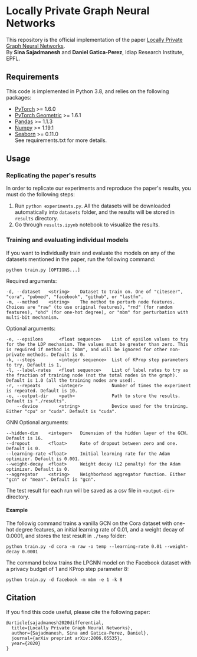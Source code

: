 # Locally Private Graph Neural Networks

This repository is the official implementation of the paper [Locally Private Graph Neural Networks](https://arxiv.org/abs/2006.05535).  
By **Sina Sajadmanesh** and **Daniel Gatica-Perez**, Idiap Research Institute, EPFL. 


## Requirements

This code is implemented in Python 3.8, and relies on the following packages:  
- [PyTorch](https://pytorch.org/get-started/locally/) >= 1.6.0
- [PyTorch Geometric](https://pytorch-geometric.readthedocs.io/en/latest/notes/installation.html) >= 1.6.1
- [Pandas](https://pandas.pydata.org/pandas-docs/stable/getting_started/install.html) >= 1.1.3
- [Numpy](https://numpy.org/install/) >= 1.19.1
- [Seaborn](https://seaborn.pydata.org/) >= 0.11.0  
See requirements.txt for more details.


## Usage

### Replicating the paper's results
In order to replicate our experiments and reproduce the paper's results, you must do the following steps:  
1. Run ``python experiments.py``. All the datasets will be downloaded automatically into ``datasets`` folder, and the results will be stored in ``results`` directory.
2. Go through ``results.ipynb`` notebook to visualize the results.

### Training and evaluating individual models
If you want to individually train and evaluate the models on any of the datasets mentioned in the paper, run the following command:  
```
python train.py [OPTIONS...]
```
Required arguments:  
```
-d, --dataset   <string>    Dataset to train on. One of "citeseer", "cora", "pubmed", "facebook", "github", or "lastfm".
-m, --method    <string>    The method to perturb node features. Choices are "raw" (to use original features), "rnd" (for random features), "ohd" (for one-hot degree), or "mbm" for perturbation with multi-bit mechanism.
```
Optional arguments:
```
-e, --epsilons      <float sequence>    List of epsilon values to try for the the LDP mechanism. The values must be greater than zero. This is required if method is "mbm", and will be ignored for other non-private methods. Default is 0.
-k, --steps         <integer sequence>  List of KProp step parameters to try. Default is 1.
-l, --label-rates   <float sequence>    List of label rates to try as the fraction of training node (not the total nodes in the graph). Default is 1.0 (all the training nodes are used).
-r, --repeats       <integer>           Number of times the experiment is repeated. Default is 10.
-o, --output-dir    <path>              Path to store the results. Default is "./results".
    --device        <string>            Device used for the training. Either "cpu" or "cuda". Default is "cuda".
```
GNN Optional arguments:
```
--hidden-dim    <integer>   Dimension of the hidden layer of the GCN. Default is 16.
--dropout       <float>     Rate of dropout between zero and one. Default is 0.
--learning-rate <float>     Initial learning rate for the Adam optimizer. Default is 0.001.
--weight-decay  <float>     Weight decay (L2 penalty) for the Adam optimizer. Default is 0.
--aggregator    <string>    Neighborhood aggregator function. Either "gcn" or "mean". Default is "gcn".
```

The test result for each run will be saved as a csv file in ``<output-dir>`` directory.

#### Example
The followig command trains a vanilla GCN on the Cora dataset with one-hot degree features, an initial learning rate of 0.01, and a weight decay of 0.0001, and stores the test result in ``./temp`` folder:  
```
python train.py -d cora -m raw -o temp --learning-rate 0.01 --weight-decay 0.0001
```
The command below trains the LPGNN model on the Facebook dataset with a privacy budget of 1 and KProp step parameter 8:  
```
python train.py -d facebook -m mbm -e 1 -k 8
```

## Citation

If you find this code useful, please cite the following paper:  
```
@article{sajadmanesh2020differential,
  title={Locally Private Graph Neural Networks},
  author={Sajadmanesh, Sina and Gatica-Perez, Daniel},
  journal={arXiv preprint arXiv:2006.05535},
  year={2020}
}
```
